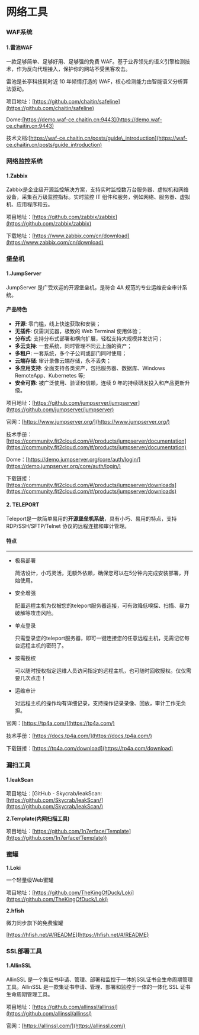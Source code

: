 # 网络工具

### WAF系统

#### 1.雷池WAF

一款足够简单、足够好用、足够强的免费 WAF。基于业界领先的语义引擎检测技术，作为反向代理接入，保护你的网站不受黑客攻击。

雷池是长亭科技耗时近 10 年倾情打造的 WAF，核心检测能力由智能语义分析算法驱动。

项目地址：[https://github.com/chaitin/safeline](https://github.com/chaitin/safeline)

Dome:[https://demo.waf-ce.chaitin.cn:9443](https://demo.waf-ce.chaitin.cn:9443)

技术文档:[https://waf-ce.chaitin.cn/posts/guide\_introduction](https://waf-ce.chaitin.cn/posts/guide_introduction)

### 网络监控系统

#### 1.Zabbix

Zabbix是企业级开源监控解决方案，支持实时监控数万台服务器、虚拟机和网络设备，采集百万级监控指标。实时监控 IT 组件和服务，例如网络、服务器、虚拟机、应用程序和云。

项目地址：[https://github.com/zabbix/zabbix](https://github.com/zabbix/zabbix)

下载地址：[https://www.zabbix.com/cn/download](https://www.zabbix.com/cn/download)

### 堡垒机

#### 1.JumpServer

JumpServer 是广受欢迎的开源堡垒机，是符合 4A 规范的专业运维安全审计系统。

#### 产品特色

* **开源**: 零门槛，线上快速获取和安装；
* **无插件**: 仅需浏览器，极致的 Web Terminal 使用体验；
* **分布式**: 支持分布式部署和横向扩展，轻松支持大规模并发访问；
* **多云支持**: 一套系统，同时管理不同云上面的资产；
* **多租户**: 一套系统，多个子公司或部门同时使用；
* **云端存储**: 审计录像云端存储，永不丢失；
* **多应用支持**: 全面支持各类资产，包括服务器、数据库、Windows RemoteApp、Kubernetes 等;
* **安全可靠**: 被广泛使用、验证和信赖，连续 9 年的持续研发投入和产品更新升级。

项目地址：[https://github.com/jumpserver/jumpserver](https://github.com/jumpserver/jumpserver)

官网：[https://www.jumpserver.org/](https://www.jumpserver.org/)

技术手册：[https://community.fit2cloud.com/#/products/jumpserver/documentation](https://community.fit2cloud.com/#/products/jumpserver/documentation)

Dome：[https://demo.jumpserver.org/core/auth/login/](https://demo.jumpserver.org/core/auth/login/)

下载链接：[https://community.fit2cloud.com/#/products/jumpserver/downloads](https://community.fit2cloud.com/#/products/jumpserver/downloads)

#### 2. TELEPORT

Teleport是一款简单易用的**开源堡垒机系统**，具有小巧、易用的特点，支持 RDP/SSH/SFTP/Telnet 协议的远程连接和审计管理。

#### 特点

***

*   极易部署

    简洁设计，小巧灵活，无额外依赖，确保您可以在5分钟内完成安装部署，开始使用。
*   安全增强

    配置远程主机为仅被您的teleport服务器连接，可有效降低嗅探、扫描、暴力破解等攻击风险。
*   单点登录

    只需登录您的teleport服务器，即可一键连接您的任意远程主机，无需记忆每台远程主机的密码了。
*   按需授权

    可以随时授权指定运维人员访问指定的远程主机，也可随时回收授权。仅仅需要几次点击！
*   运维审计

    对远程主机的操作均有详细记录，支持操作记录录像、回放，审计工作无负担。

官网：[https://tp4a.com/](https://tp4a.com/)

技术手册：[https://docs.tp4a.com/](https://docs.tp4a.com/)

下载链接：[https://tp4a.com/download](https://tp4a.com/download)

### 漏扫工具

#### 1.leakScan

项目地址：\[GitHub - Skycrab/leakScan: [https://github.com/Skycrab/leakScan/](https://github.com/Skycrab/leakScan/)

**2.Template(内网扫描工具)**

项目地址：[https://github.com/1n7erface/Template](https://github.com/1n7erface/Template))

### 蜜罐

**1.Loki**

一个轻量级Web蜜罐

项目地址：[https://github.com/TheKingOfDuck/Loki](https://github.com/TheKingOfDuck/Loki)

**2.hfish**

微力同步旗下的免费蜜罐

[https://hfish.net/#/README](https://hfish.net/#/README)

### SSL部署工具

#### 1.AllinSSL

AllinSSL 是一个集证书申请、管理、部署和监控于一体的SSL证书全生命周期管理工具。AllinSSL 是一款集证书申请、管理、部署和监控于一体的一体化 SSL 证书生命周期管理工具。

项目地址：[https://github.com/allinssl/allinssl](https://github.com/allinssl/allinssl)

官网：[https://allinssl.com/](https://allinssl.com/)
